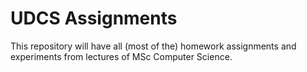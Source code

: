 # UDCS Assignments

This repository will have all (most of the) homework assignments and experiments from lectures of MSc Computer Science.
